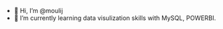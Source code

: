- 👋 Hi, I’m @moulij
- 🌱 I’m currently learning data visulization skills with MySQL, POWERBI.


<!---
moulij/moulij is a ✨ special ✨ repository because its `README.md` (this file) appears on your GitHub profile.
You can click the Preview link to take a look at your changes.
--->
